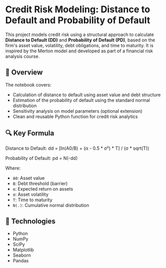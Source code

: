 # Credit Risk Modeling: Distance to Default and Probability of Default

This project models credit risk using a structural approach to calculate **Distance to Default (DD)** and **Probability of Default (PD)**, based on the firm's asset value, volatility, debt obligations, and time to maturity. It is inspired by the Merton model and developed as part of a financial risk analysis course.

## 📘 Overview

The notebook covers:

- Calculation of distance to default using asset value and debt structure
- Estimation of the probability of default using the standard normal distribution
- Sensitivity analysis on model parameters (optional extension)
- Clean and reusable Python function for credit risk analytics

## 🔍 Key Formula

Distance to Default:
dd = [ln(A0/B) + (α - 0.5 * σ²) * T] / (σ * sqrt(T))


Probability of Default:
pd = N(-dd)


Where:
- `A0`: Asset value  
- `B`: Debt threshold (barrier)  
- `α`: Expected return on assets  
- `σ`: Asset volatility  
- `T`: Time to maturity  
- `N(.)`: Cumulative normal distribution

## 🔧 Technologies

- Python
- NumPy
- SciPy
- Matplotlib
- Seaborn
- Pandas
